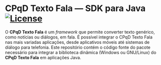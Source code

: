 # CPqD Texto Fala &mdash; SDK para Java  [![License](https://img.shields.io/badge/License-Apache%202.0-blue.svg)](https://opensource.org/licenses/Apache-2.0)

O **CPqD Texto Fala** é um *framework* que permite converter texto genérico, como notícias ou diálogos, em fala. É possível integrar o CPqD Texto Fala nas mais variadas aplicações, desde aplicativos móveis até sistemas de diálogo para telefonia. Este repositório contém o código fonte do pacote necessário para integrar a biblioteca dinâmica (Windows ou GNU/Linux) do **CPqD Texto Fala** em aplicações Java.